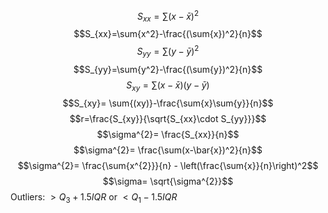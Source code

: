 $$S_{xx}=\sum{(x-\bar{x})^2}$$
	$$S_{xx}=\sum{x^2}-\frac{(\sum{x})^2}{n}$$
$$S_{yy}=\sum{(y-\bar{y})^2}$$
$$S_{yy}=\sum{y^2}-\frac{(\sum{y})^2}{n}$$
$$S_{xy} = \sum{(x-\bar{x})(y-\bar{y})}$$
$$S_{xy}= \sum{(xy)}-\frac{\sum{x}\sum{y}}{n}$$
$$r=\frac{S_{xy}}{\sqrt{S_{xx}\cdot S_{yy}}}$$
$$\sigma^{2}= \frac{S_{xx}}{n}$$
$$\sigma^{2}= \frac{\sum(x-\bar{x})^2}{n}$$
$$\sigma^{2}= \frac{\sum{x^{2}}}{n} - \left(\frac{\sum{x}}{n}\right)^2$$
$$\sigma= \sqrt{\sigma^{2}}$$
Outliers:
$> Q_3+1.5IQR$ or $<Q_{1}- 1.5IQR$

